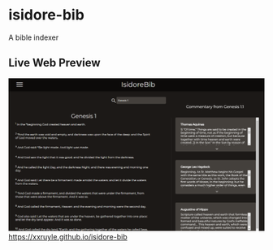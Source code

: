 # isidore-bib 
A bible indexer 

## Live Web Preview 
![](dist/preview.png)
https://xxruyle.github.io/isidore-bib